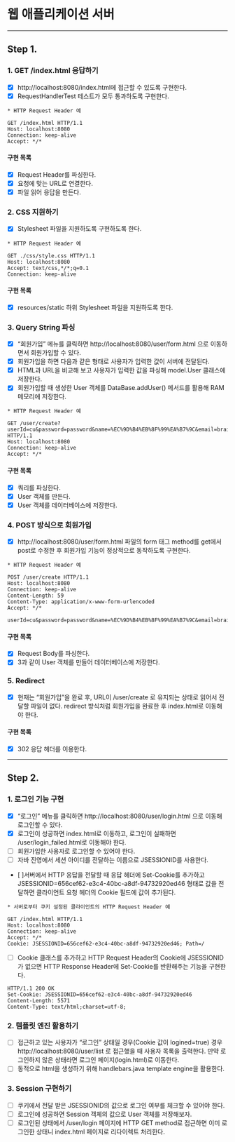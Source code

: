 # 웹 애플리케이션 서버

---
## Step 1.

### 1. GET /index.html 응답하기
- [x] http://localhost:8080/index.html에 접근할 수 있도록 구현한다.
- [x] RequestHandlerTest 테스트가 모두 통과하도록 구현한다.

```
* HTTP Request Header 예

GET /index.html HTTP/1.1
Host: localhost:8080
Connection: keep-alive
Accept: */*
```

#### 구현 목록
- [x] Request Header를 파싱한다.
- [x] 요청에 맞는 URL로 연결한다.
- [x] 파일 읽어 응답을 만든다.

### 2. CSS 지원하기
- [x] Stylesheet 파일을 지원하도록 구현하도록 한다.

```
* HTTP Request Header 예

GET ./css/style.css HTTP/1.1
Host: localhost:8080
Accept: text/css,*/*;q=0.1
Connection: keep-alive
```

#### 구현 목록
- [x] resources/static 하위 Stylesheet 파일을 지원하도록 한다.

### 3. Query String 파싱
- [x] “회원가입” 메뉴를 클릭하면 http://localhost:8080/user/form.html 으로 이동하면서 회원가입할 수 있다.
- [x] 회원가입을 하면 다음과 같은 형태로 사용자가 입력한 값이 서버에 전달된다.
- [x] HTML과 URL을 비교해 보고 사용자가 입력한 값을 파싱해 model.User 클래스에 저장한다.
- [x] 회원가입할 때 생성한 User 객체를 DataBase.addUser() 메서드를 활용해 RAM 메모리에 저장한다.
```
* HTTP Request Header 예

GET /user/create?userId=cu&password=password&name=%EC%9D%B4%EB%8F%99%EA%B7%9C&email=brainbackdoor%40gmail.com HTTP/1.1
Host: localhost:8080
Connection: keep-alive
Accept: */*
```
#### 구현 목록
- [x] 쿼리를 파싱한다.
- [x] User 객체를 만든다.
- [x] User 객체를 데이터베이스에 저장한다.

### 4. POST 방식으로 회원가입
- [x] http://localhost:8080/user/form.html 파일의 form 태그 method를 get에서 post로 수정한 후 회원가입 기능이 정상적으로 동작하도록 구현한다.

```
* HTTP Request Header 예

POST /user/create HTTP/1.1
Host: localhost:8080
Connection: keep-alive
Content-Length: 59
Content-Type: application/x-www-form-urlencoded
Accept: */*

userId=cu&password=password&name=%EC%9D%B4%EB%8F%99%EA%B7%9C&email=brainbackdoor%40gmail.com
```

#### 구현 목록
- [x] Request Body를 파싱한다.
- [x] 3과 같이 User 객체를 만들어 데이터베이스에 저장한다.

### 5. Redirect
- [x] 현재는 “회원가입”을 완료 후, URL이 /user/create 로 유지되는 상태로 읽어서 전달할 파일이 없다. redirect 방식처럼 회원가입을 완료한 후 index.html로 이동해야 한다.

#### 구현 목록
- [x] 302 응답 헤더를 이용한다.

---

## Step 2.


### 1. 로그인 기능 구현
- [x] “로그인” 메뉴를 클릭하면 http://localhost:8080/user/login.html 으로 이동해 로그인할 수 있다.
- [x] 로그인이 성공하면 index.html로 이동하고, 로그인이 실패하면 /user/login_failed.html로 이동해야 한다.
- [ ] 회원가입한 사용자로 로그인할 수 있어야 한다.
- [ ] 자바 진영에서 세션 아이디를 전달하는 이름으로 JSESSIONID를 사용한다.
- [ ]서버에서 HTTP 응답을 전달할 때 응답 헤더에 Set-Cookie를 추가하고 JSESSIONID=656cef62-e3c4-40bc-a8df-94732920ed46 형태로 값을 전달하면 클라이언트 요청 헤더의 Cookie 필드에 값이 추가된다.
```
* 서버로부터 쿠키 설정된 클라이언트의 HTTP Request Header 예

GET /index.html HTTP/1.1
Host: localhost:8080
Connection: keep-alive
Accept: */*
Cookie: JSESSIONID=656cef62-e3c4-40bc-a8df-94732920ed46; Path=/
```

- [ ] Cookie 클래스를 추가하고 HTTP Request Header의 Cookie에 JSESSIONID가 없으면 HTTP Response Header에 Set-Cookie를 반환해주는 기능을 구현한다.
```
HTTP/1.1 200 OK
Set-Cookie: JSESSIONID=656cef62-e3c4-40bc-a8df-94732920ed46
Content-Length: 5571
Content-Type: text/html;charset=utf-8;
```

### 2. 템플릿 엔진 활용하기
- [ ] 접근하고 있는 사용자가 “로그인” 상태일 경우(Cookie 값이 logined=true) 경우 http://localhost:8080/user/list 로 접근했을 때 사용자 목록을 출력한다. 만약 로그인하지 않은 상태라면 로그인 페이지(login.html)로 이동한다.
- [ ] 동적으로 html을 생성하기 위해 handlebars.java template engine을 활용한다.

### 3. Session 구현하기
- [ ] 쿠키에서 전달 받은 JSESSIONID의 값으로 로그인 여부를 체크할 수 있어야 한다.
- [ ] 로그인에 성공하면 Session 객체의 값으로  User 객체를 저장해보자.
- [ ] 로그인된 상태에서 /user/login 페이지에 HTTP GET method로 접근하면 이미 로그인한 상태니 index.html 페이지로 리다이렉트 처리한다.